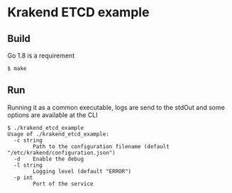Krakend ETCD example
====

## Build

Go 1.8 is a requirement

	$ make

## Run

Running it as a common executable, logs are send to the stdOut and some options are available at the CLI

	$ ./krakend_etcd_example
	Usage of ./krakend_etcd_example:
	  -c string
	    	Path to the configuration filename (default "/etc/krakend/configuration.json")
	  -d	Enable the debug
	  -l string
	    	Logging level (default "ERROR")
	  -p int
	    	Port of the service
